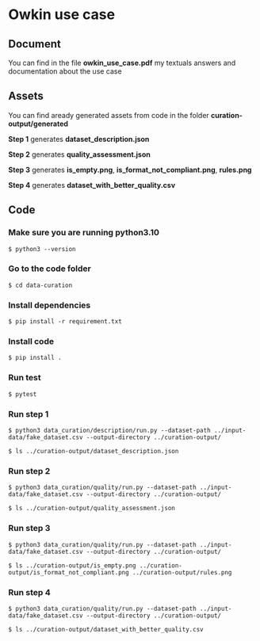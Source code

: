 # Owkin use case
## Document
You can find in the file **owkin_use_case.pdf** my textuals answers and documentation about the use case
## Assets
You can find aready generated assets from code in the folder **curation-output/generated**

**Step 1** generates **dataset_description.json** 

**Step 2** generates **quality_assessment.json** 

**Step 3** generates **is_empty.png**, **is_format_not_compliant.png**, **rules.png**

**Step 4** generates **dataset_with_better_quality.csv**

## Code

### Make sure you are running python3.10
 ```console
$ python3 --version
```
### Go to the code folder 
 ```console
$ cd data-curation
```
### Install dependencies 
 ```console
$ pip install -r requirement.txt
```
### Install code 
 ```console
$ pip install .
```
### Run test
 ```console
$ pytest
```
### Run step 1
 ```console
$ python3 data_curation/description/run.py --dataset-path ../input-data/fake_dataset.csv --output-directory ../curation-output/ 
```
 ```console
$ ls ../curation-output/dataset_description.json 
```
### Run step 2
 ```console
$ python3 data_curation/quality/run.py --dataset-path ../input-data/fake_dataset.csv --output-directory ../curation-output/
```
 ```console
$ ls ../curation-output/quality_assessment.json 
```
### Run step 3
 ```console
$ python3 data_curation/quality/run.py --dataset-path ../input-data/fake_dataset.csv --output-directory ../curation-output/
```
 ```console
$ ls ../curation-output/is_empty.png ../curation-output/is_format_not_compliant.png ../curation-output/rules.png
```
### Run step 4
 ```console
$ python3 data_curation/quality/run.py --dataset-path ../input-data/fake_dataset.csv --output-directory ../curation-output/
```
 ```console
$ ls ../curation-output/dataset_with_better_quality.csv
```
